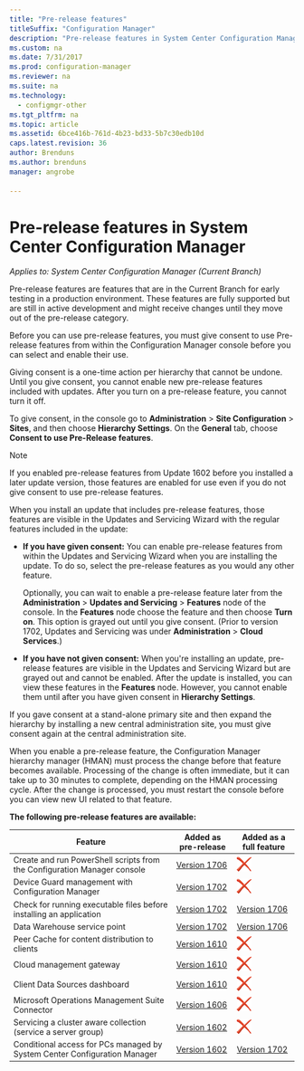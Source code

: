 ```yaml
---
title: "Pre-release features"
titleSuffix: "Configuration Manager"
description: "Pre-release features in System Center Configuration Manager"
ms.custom: na
ms.date: 7/31/2017
ms.prod: configuration-manager
ms.reviewer: na
ms.suite: na
ms.technology:
  - configmgr-other
ms.tgt_pltfrm: na
ms.topic: article
ms.assetid: 6bce416b-761d-4b23-bd33-5b7c30edb10d
caps.latest.revision: 36
author: Brenduns
ms.author: brenduns
manager: angrobe

---
```

# Pre-release features in System Center Configuration Manager
*Applies to: System Center Configuration Manager (Current Branch)*

Pre-release features are features that are in the Current Branch for early testing in a production environment. These features are fully supported but are still in active development and might receive changes until they move out of the pre-release category.

 Before you can use pre-release features, you must give consent to use Pre-release features from within the Configuration Manager console before you can select and enable their use.  

Giving consent is a one-time action per hierarchy that cannot be undone. Until you give consent, you cannot enable new pre-release features included with updates. After you turn on a pre-release feature, you cannot turn it off.

To give consent, in the console go to **Administration** > **Site Configuration** > **Sites**, and then choose **Hierarchy Settings**. On the **General** tab, choose **Consent to use Pre-Release features**.

 > [!NOTE]
 > If you enabled pre-release features from Update 1602 before you installed a later update version, those features are enabled for use even if you do not give consent to use pre-release features.

When you install an update that includes pre-release features, those features are visible in the Updates and Servicing Wizard with the regular features included in the update:
  - **If you have given consent:** You can enable pre-release features from within the Updates and Servicing Wizard when you are installing the update. To do so, select the pre-release features as you would any other feature.     

    Optionally, you can wait to enable a pre-release feature later from the **Administration** > **Updates and Servicing** > **Features** node of the console. In the **Features** node choose the feature and then choose **Turn on**. This option is grayed out until you give consent. (Prior to version 1702, Updates and Servicing was under **Administration** > **Cloud Services**.)
  -   **If you have not given consent:** When you're installing an update, pre-release features are visible in the Updates and Servicing Wizard but are grayed out and cannot be enabled. After the update is installed, you can view these features in the **Features** node. However, you cannot enable them until after you have given consent in **Hierarchy Settings**.

If you gave consent at a stand-alone primary site and then expand the hierarchy by installing a new central administration site, you must give consent again at the central administration site.

 When you enable a pre-release feature, the Configuration Manager hierarchy manager (HMAN) must process the change before that feature becomes available. Processing of the change is often immediate, but it can take up to 30 minutes to complete, depending on the HMAN processing cycle. After the change is processed, you must restart the console before you can view new UI related to that feature.

**The following pre-release features are available:**

 |Feature          |Added as pre-release | Added as a full feature|  
|------------------|---------------------|---------------------|
| Create and run PowerShell scripts from the Configuration Manager console |  [Version 1706](/sccm/apps/deploy-use/create-deploy-scripts)|![Not yet](media/83c5d168-8faf-4e8e-920b-528e3c43ffd4.gif)|
| Device Guard management with Configuration Manager |  [Version 1702](/sccm/protect/deploy-use/use-device-guard-with-configuration-manager)|![Not yet](media/83c5d168-8faf-4e8e-920b-528e3c43ffd4.gif)|
| Check for running executable files before installing an application  |   [Version 1702](/sccm/apps/deploy-use/deploy-applications#how-to-check-for-running-executable-files-before-installing-an-application) |[Version 1706](/sccm/apps/deploy-use/deploy-applications#how-to-check-for-running-executable-files-before-installing-an-application)|
| Data Warehouse service point  |  [Version 1702](/sccm/core/servers/manage/data-warehouse) |[Version 1706](/sccm/core/servers/manage/data-warehouse)|
| Peer Cache for content distribution to clients |  [Version 1610](/sccm/core/plan-design/hierarchy/client-peer-cache) |![Not yet](media/83c5d168-8faf-4e8e-920b-528e3c43ffd4.gif)|
| Cloud management gateway |  [Version 1610](/sccm/core/clients/manage/plan-cloud-management-gateway) |![Not yet](media/83c5d168-8faf-4e8e-920b-528e3c43ffd4.gif)|
| Client Data Sources dashboard |  [Version 1610](/sccm/core/servers/deploy/configure/monitor-content-you-have-distributed#client-data-sources-dashboard) |![Not yet](media/83c5d168-8faf-4e8e-920b-528e3c43ffd4.gif)|
| Microsoft Operations Management Suite Connector  | [Version 1606](../../../core/clients/manage/sync-data-microsoft-operations-management-suite.md) |![Not yet](media/83c5d168-8faf-4e8e-920b-528e3c43ffd4.gif)|
| Servicing a cluster aware collection (service a server group)| [Version 1602](../../../core/get-started/capabilities-in-technical-preview-1605.md#BKMK_ServerGroups)|![Not yet](media/83c5d168-8faf-4e8e-920b-528e3c43ffd4.gif)|
|Conditional access for PCs managed by System Center Configuration Manager | [Version 1602](../../../protect/deploy-use/manage-access-to-o365-services-for-pcs-managed-by-sccm.md)     | [Version 1702](/sccm/mdm/deploy-use/manage-access-to-services)                     |
